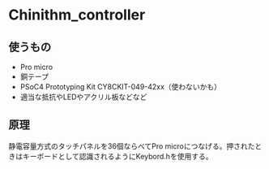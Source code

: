 # Chinithm_controller
## 使うもの
- Pro micro
- 銅テープ
- PSoC4 Prototyping Kit CY8CKIT-049-42xx（使わないかも）
- 適当な抵抗やLEDやアクリル板などなど

## 原理
静電容量方式のタッチパネルを36個ならべてPro microにつなげる。押されたときはキーボードとして認識されるようにKeybord.hを使用する。
